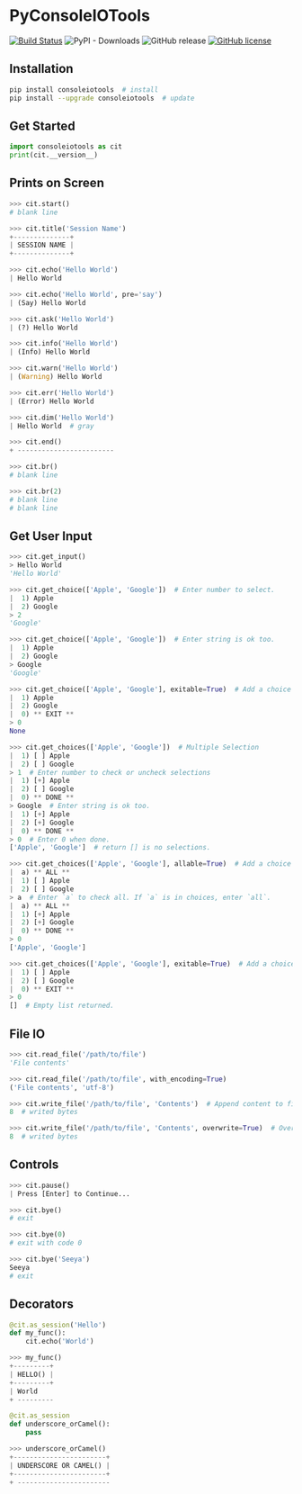# PyConsoleIOTools
[![Build Status](https://travis-ci.org/kyan001/PyConsoleIOTools.svg?branch=master)](https://travis-ci.org/kyan001/PyConsoleIOTools)
![PyPI - Downloads](https://img.shields.io/pypi/dm/consoleiotools.svg)
![GitHub release](https://img.shields.io/github/release/kyan001/PyConsoleIOTools.svg)
[![GitHub license](https://img.shields.io/github/license/kyan001/PyConsoleIOTools.svg)](https://github.com/kyan001/PyConsoleIOTools/blob/master/LICENSE)

## Installation

```sh
pip install consoleiotools  # install
pip install --upgrade consoleiotools  # update
```

## Get Started

```python
import consoleiotools as cit
print(cit.__version__)
```

## Prints on Screen

```python
>>> cit.start()
# blank line

>>> cit.title('Session Name')
+--------------+
| SESSION NAME |
+--------------+

>>> cit.echo('Hello World')
| Hello World

>>> cit.echo('Hello World', pre='say')
| (Say) Hello World

>>> cit.ask('Hello World')
| (?) Hello World

>>> cit.info('Hello World')
| (Info) Hello World

>>> cit.warn('Hello World')
| (Warning) Hello World

>>> cit.err('Hello World')
| (Error) Hello World

>>> cit.dim('Hello World')
| Hello World  # gray

>>> cit.end()
+ ------------------------

>>> cit.br()
# blank line

>>> cit.br(2)
# blank line
# blank line
```

## Get User Input

```python
>>> cit.get_input()
> Hello World
'Hello World'

>>> cit.get_choice(['Apple', 'Google'])  # Enter number to select.
|  1) Apple
|  2) Google
> 2
'Google'

>>> cit.get_choice(['Apple', 'Google'])  # Enter string is ok too.
|  1) Apple
|  2) Google
> Google
'Google'

>>> cit.get_choice(['Apple', 'Google'], exitable=True)  # Add a choice of exit in menu.
|  1) Apple
|  2) Google
|  0) ** EXIT **
> 0
None

>>> cit.get_choices(['Apple', 'Google'])  # Multiple Selection
|  1) [ ] Apple
|  2) [ ] Google
> 1  # Enter number to check or uncheck selections
|  1) [+] Apple
|  2) [ ] Google
|  0) ** DONE **
> Google  # Enter string is ok too.
|  1) [+] Apple
|  2) [+] Google
|  0) ** DONE **
> 0  # Enter 0 when done.
['Apple', 'Google']  # return [] is no selections.

>>> cit.get_choices(['Apple', 'Google'], allable=True)  # Add a choice of select all in menu.
|  a) ** ALL **
|  1) [ ] Apple
|  2) [ ] Google
> a  # Enter `a` to check all. If `a` is in choices, enter `all`.
|  a) ** ALL **
|  1) [+] Apple
|  2) [+] Google
|  0) ** DONE **
> 0
['Apple', 'Google']

>>> cit.get_choices(['Apple', 'Google'], exitable=True)  # Add a choice of exit in menu.
|  1) [ ] Apple
|  2) [ ] Google
|  0) ** EXIT **
> 0
[]  # Empty list returned.
```

## File IO

```python
>>> cit.read_file('/path/to/file')
'File contents'

>>> cit.read_file('/path/to/file', with_encoding=True)
('File contents', 'utf-8')

>>> cit.write_file('/path/to/file', 'Contents')  # Append content to file.
8  # writed bytes

>>> cit.write_file('/path/to/file', 'Contents', overwrite=True)  # Overwrite if file exists.
8  # writed bytes
```

## Controls

```python
>>> cit.pause()
| Press [Enter] to Continue...

>>> cit.bye()
# exit

>>> cit.bye(0)
# exit with code 0

>>> cit.bye('Seeya')
Seeya
# exit
```

## Decorators

```python
@cit.as_session('Hello')
def my_func():
    cit.echo('World')

>>> my_func()
+---------+
| HELLO() |
+---------+
| World
+ ---------

@cit.as_session
def underscore_orCamel():
    pass

>>> underscore_orCamel()
+-----------------------+
| UNDERSCORE OR CAMEL() |
+-----------------------+
+ -----------------------
```
